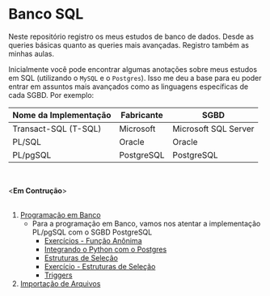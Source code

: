 # Banco SQL
 
Neste repositório registro os meus estudos de banco de dados. Desde as queries básicas quanto as queries mais avançadas.
Registro também as minhas aulas.

Inicialmente você pode encontrar algumas anotações sobre meus estudos em SQL (utilizando o `MySQL` e o `Postgres`). Isso me deu a base para eu poder entrar em assuntos mais avançados como as linguagens específicas de cada SGBD. Por exemplo:

Nome da Implementação | Fabricante | SGBD|
---------------------|------------|------|
Transact-SQL (T-SQL) | Microsoft | Microsoft SQL Server |
PL/SQL | Oracle | Oracle |
PL/pgSQL | PostgreSQL | PostgreSQL |

<br />

<**Em Contrução**>
<br /><br />

1. [Programação em Banco](https://github.com/cantaruttim/BancoSQL/tree/main/Programa%C3%A7%C3%A3o%20em%20Banco)
    * Para a programação em Banco, vamos nos atentar a implementação PL/pgSQL com o SGBD PostgreSQL
        - [Exercícios - Função Anônima](https://github.com/cantaruttim/BancoSQL/blob/main/Programa%C3%A7%C3%A3o%20em%20Banco/Lista%20de%20Ex%20PgBD.sql)
        - [Integrando o Python com o Postgres](https://github.com/cantaruttim/BancoSQL/tree/main/Programa%C3%A7%C3%A3o%20em%20Banco/Integra)
        - [Estruturas de Seleção](https://github.com/cantaruttim/BancoSQL/blob/main/Programa%C3%A7%C3%A3o%20em%20Banco/Estruturas_de_Selecao.sql)
        - [Exercício - Estruturas de Seleção](https://github.com/cantaruttim/BancoSQL/blob/main/Programa%C3%A7%C3%A3o%20em%20Banco/Exercicios_Selecao.sql)
        - [Triggers](https://github.com/cantaruttim/BancoSQL/blob/main/Programa%C3%A7%C3%A3o%20em%20Banco/Triggers.sql)
2. [Importação de Arquivos](https://github.com/cantaruttim/BancoSQL/tree/main/Importa%C3%A7%C3%A3o%20de%20Arquivos)

